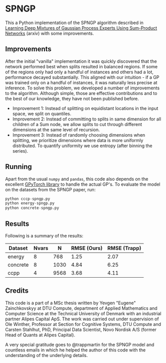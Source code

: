 # SPNGP

This a Python implementation of the SPNGP algorithm described in
[Learning Deep Mixtures of Gaussian Process Experts Using Sum-Product Networks](https://arxiv.org/abs/1809.04400) (arxiv) with some improvements.

## Improvements 

After the initial "vanilla" implementation it was quickly discovered that the network performed best when splits resulted in balanced regions. If some of the regions only had only a handful of instances and others had a lot, performance decayed substantially. This aligned with our intuition - if a GP was trained only on a handful of instances, it was naturally less precise at inference. To solve this problem, we developed a number of improvements to the algorithm. Although simple, those are effective contributions and to the best of our knowledge, they have not been published before.

* Improvement 1: Instead of splitting on equidistant locations in the input space, we split on quantiles.
* Improvement 2: Instead of committing to splits in same dimension for all children of a Sum node, we allow splits to cut through different dimensions at the same level of recursion.
* Improvement 3: Instead of randomly choosing dimensions when splitting, we prioritize dimensions where data is more uniformly distributed. To quantify uniformity we use entropy (after binning the series).

## Running
Apart from the usual `numpy` and `pandas`, this code also depends on the excellent [GPyTorch library](https://gpytorch.ai) to handle the actual GP's. To evaluate the model on the datasets from the SPNGP paper, run:
```python
python cccp-spngp.py
python energy-spngp.py
python concrete-spngp.py
```

## Results
Following is a summary of the results:

| Dataset   | Nvars | N    |  RMSE (Ours)  | RMSE (Trapp) |
| --------- | ----- | ---- | ------------- | ------------ |
| energy    | 8     |  768 | 1.25          | 2.07         |
| concrete  | 8     | 1030 | 4.84          | 6.25         |
| ccpp      | 4     | 9568 | 3.68          | 4.11         |

## Credits
This code is a part of a MSc thesis written by Yevgen "Eugene" Zainchkovskyy at DTU Compute, department of Applied Mathematics and Computer Science at the Technical University of Denmark with an industrial partner Alipes Capital ApS. The work was carried out under supervision of Ole Winther, Professor at Section for Cognitive Systems, DTU Compute and Carsten Stahlhut, PhD, Principal Data Scientist, Novo Nordisk A/S (former Head of Quants at Alipes Capital). 

A very special gratitude goes to @trappmartin for the SPNGP model and countless emails in which he helped the author of this code with the understanding of the underlying details. 